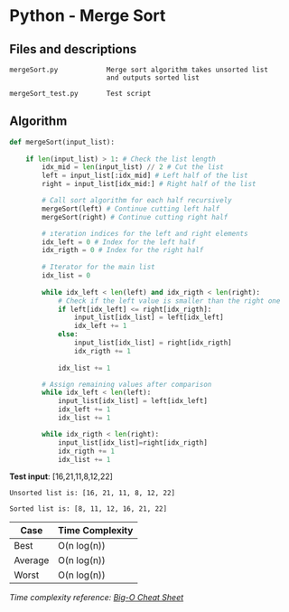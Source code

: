# Python - Merge Sort

## Files and descriptions

    mergeSort.py            Merge sort algorithm takes unsorted list 
                            and outputs sorted list
    
    mergeSort_test.py       Test script
    

## Algorithm

```python
def mergeSort(input_list):
    
    if len(input_list) > 1: # Check the list length
        idx_mid = len(input_list) // 2 # Cut the list 
        left = input_list[:idx_mid] # Left half of the list
        right = input_list[idx_mid:] # Right half of the list

        # Call sort algorithm for each half recursively 
        mergeSort(left) # Continue cutting left half
        mergeSort(right) # Continue cutting right half

        # ıteration indices for the left and right elements
        idx_left = 0 # Index for the left half
        idx_rigth = 0 # Index for the right half
        
        # Iterator for the main list
        idx_list = 0
        
        while idx_left < len(left) and idx_rigth < len(right):
            # Check if the left value is smaller than the right one
            if left[idx_left] <= right[idx_rigth]:
                input_list[idx_list] = left[idx_left]
                idx_left += 1
            else:
                input_list[idx_list] = right[idx_rigth]
                idx_rigth += 1
            
            idx_list += 1

        # Assign remaining values after comparison
        while idx_left < len(left):
            input_list[idx_list] = left[idx_left]
            idx_left += 1
            idx_list += 1

        while idx_rigth < len(right):
            input_list[idx_list]=right[idx_rigth]
            idx_rigth += 1
            idx_list += 1
```

__Test input__: [16,21,11,8,12,22]

    Unsorted list is: [16, 21, 11, 8, 12, 22]

    Sorted list is: [8, 11, 12, 16, 21, 22]

| Case      | Time Complexity   |
|-          | -                 |
| Best      | O(n log(n))  |
| Average   | O(n log(n))  |
| Worst     | O(n log(n))  |


_Time complexity reference: [Big-O Cheat Sheet](https://www.bigocheatsheet.com/)_

